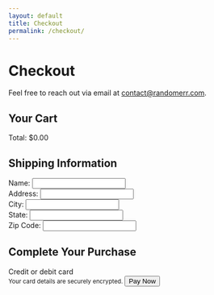 ```yaml
---
layout: default
title: Checkout
permalink: /checkout/
---
```


# Checkout

Feel free to reach out via email at [contact@randomerr.com](mailto:contact@randomerr.com).

<link rel="stylesheet" href="{{ site.baseurl }}/assets/css/checkout.css" />
<link rel="stylesheet" href="{{ site.baseurl }}/assets/css/stripe.css" />
<script src="https://js.stripe.com/v3/"></script>

<main class="checkout-container">
  <section id="cart-summary">
    <h2>Your Cart</h2>
    <div id="cart-items">
      <!-- Cart items will be dynamically populated here -->
    </div>
    <div class="checkout-summary">
      <div id="cart-total">Total: $0.00</div>
    </div>
  </section>

  <section id="shipping-info">
    <h2>Shipping Information</h2>
    <form id="shipping-form">
      <div class="form-group">
        <label for="name">Name:</label>
        <input type="text" id="name" name="name" required>
      </div>
      <div class="form-group">
        <label for="address">Address:</label>
        <input type="text" id="address" name="address" required>
      </div>
      <div class="form-group">
        <label for="city">City:</label>
        <input type="text" id="city" name="city" required>
      </div>
      <div class="form-group">
        <label for="state">State:</label>
        <input type="text" id="state" name="state" required>
      </div>
      <div class="form-group">
        <label for="zip">Zip Code:</label>
        <input type="text" id="zip" name="zip" required>
      </div>
    </form>
  </section>

  <section id="payment-info">
    <h2>Complete Your Purchase</h2>
    <form id="payment-form" aria-label="Payment Form">
      <label for="card-element" class="form-label">Credit or debit card</label>
      <div id="card-element" class="card-input"></div>
      <small id="card-help" class="form-text">Your card details are securely encrypted.</small>
      <button id="submit-button" aria-label="Pay Now">Pay Now</button>
      <div id="spinner" class="spinner hidden" aria-hidden="true"></div>
      <div id="payment-status" role="alert" aria-live="polite"></div>
    </form>
  </section>
</main>

<script src="{{ site.baseurl }}/assets/js/checkout.js"></script>
<script>
  // Initialize Stripe
  var stripe = Stripe("pk_test_51PulULDDaepf7cjiBCJQ4wxoptuvOfsdiJY6tvKxW3uXZsMUome7vfsIORlSEZiaG4q20ZLSqEMiBIuHi7Fsy9dP00nytmrtYb");
  var elements = stripe.elements();
  var card = elements.create("card");
  card.mount("#card-element");

  var form = document.getElementById("payment-form");
  var submitButton = document.getElementById("submit-button");
  var paymentStatus = document.getElementById("payment-status");

  form.addEventListener("submit", function (event) {
    event.preventDefault();
    submitButton.disabled = true; // Disable button to prevent multiple submissions
    paymentStatus.textContent = ""; // Clear previous status

    var cartTotal = document.getElementById("cart-total").textContent.replace("Total: $", "");
    var shippingDetails = {
      name: document.getElementById("name").value,
      address: {
        line1: document.getElementById("address").value,
        city: document.getElementById("city").value,
        state: document.getElementById("state").value,
        postal_code: document.getElementById("zip").value
      }
    };

    if (!cartTotal || cartTotal <= 0) {
      alert("Your cart is empty.");
      submitButton.disabled = false; // Re-enable button
      return;
    }

    // Create payment intent via your backend (Vercel endpoint)
    fetch('https://backend-github-io.vercel.app/api/create-payment-intent', {
      method: 'POST',
      headers: {
        'Content-Type': 'application/json',
      },
      body: JSON.stringify({ amount: Math.round(cartTotal * 100) }), // Convert dollars to cents
    })
    .then(function(response) {
      return response.json();
    })
    .then(function(data) {
      return stripe.confirmCardPayment(data.clientSecret, {
        payment_method: {
          card: card,
          billing_details: shippingDetails,
        },
      });
    })
    .then(function(result) {
      if (result.error) {
        paymentStatus.textContent = result.error.message;
        submitButton.disabled = false; // Re-enable button
      } else {
        if (result.paymentIntent.status === 'succeeded') {
          paymentStatus.textContent = 'Payment succeeded!';
          
          // Clear the cart and redirect
          clearCart();
          window.location.href = "https://m-cochran.github.io/Randomerr/thank-you/";  // Adjust the URL to match your site
        }
      }
    })
    .catch(function(error) {
      paymentStatus.textContent = 'Payment failed: ' + error.message;
      submitButton.disabled = false; // Re-enable button
    });
  });
  
// Clear cart function
function clearCart() {
  // Retrieve cart items from localStorage
  var cartItems = JSON.parse(localStorage.getItem('cartItems'));
  
  // Check if cartItems exist and have items
  if (cartItems && cartItems.length > 0) {
    // Save items to purchasedItems before clearing cart
    localStorage.setItem('purchasedItems', JSON.stringify(cartItems));
  }
  
  // Clear cart from localStorage
  localStorage.removeItem('cartItems');
  
  // Update the cart UI
  document.getElementById("cart-items").innerHTML = "";
  document.getElementById("cart-total").textContent = "Total: $0.00";
}

</script>
